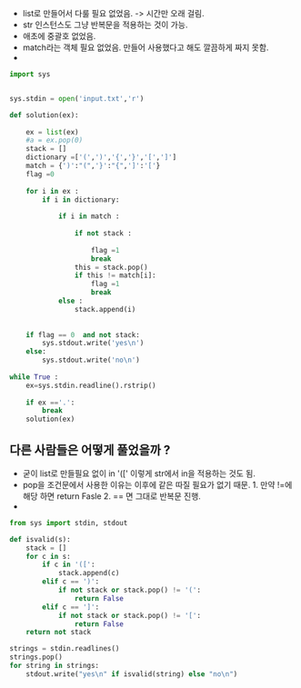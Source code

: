- list로 만들어서 다룰 필요 없었음. -> 시간만 오래 걸림.
- str 인스턴스도 그냥 반복문을 적용하는 것이 가능.
- 애초에 중괄호 없었음.
- match라는 객체 필요 없었음. 만들어 사용했다고 해도 깔끔하게 짜지 못함.
- 

```python
import sys


sys.stdin = open('input.txt','r')

def solution(ex):
    
    ex = list(ex)
    #a = ex.pop(0)
    stack = []
    dictionary =['(',')','{','}','[',']']
    match = {')':"(",'}':"{",']':'['}
    flag =0
    
    for i in ex :
        if i in dictionary:
            
            if i in match :
                
                if not stack :
                
                    flag =1
                    break
                this = stack.pop()
                if this != match[i]:
                    flag =1
                    break
            else :
                stack.append(i)
    
    
    if flag == 0  and not stack:
        sys.stdout.write('yes\n')
    else:
        sys.stdout.write('no\n')
    
while True :
    ex=sys.stdin.readline().rstrip()
    
    if ex =='.':
        break
    solution(ex)
```


## 다른 사람들은 어떻게 풀었을까 ?
- 굳이 list로 만들필요 없이 in '\(\[' 이렇게 str에서 in을 적용하는 것도 됨.
- pop을 조건문에서 사용한 이유는 이후에 같은 따질 필요가 없기 때문. 1. 만약 !=에 해당 하면 return Fasle 2. == 면 그대로 반복문 진행.
- 

```python
from sys import stdin, stdout

def isvalid(s):
    stack = []
    for c in s:
        if c in '([': 
            stack.append(c)
        elif c == ')':
            if not stack or stack.pop() != '(':
                return False
        elif c == ']':
            if not stack or stack.pop() != '[':
                return False
    return not stack

strings = stdin.readlines()
strings.pop()
for string in strings:
    stdout.write("yes\n" if isvalid(string) else "no\n")

```

